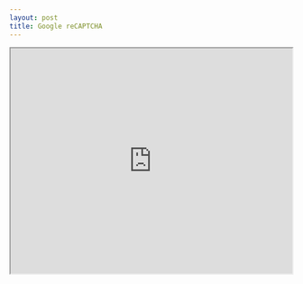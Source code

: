 ```yaml
---
layout: post
title: Google reCAPTCHA
---
```

<iframe src="http://mozilla.github.io/pdf.js/web/viewer.html?file=http://mozilla.github.io/pdf.js/web/compressed.tracemonkey-pldi-09.pdf" width="500px" height="400px" />